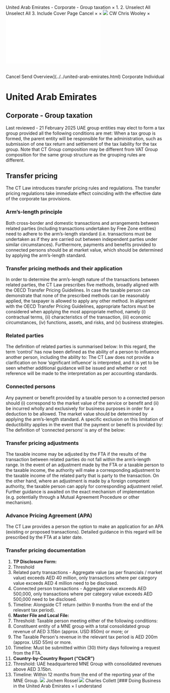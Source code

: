 United Arab Emirates - Corporate - Group taxation
×
1.
2.
Unselect All
Unselect All
3.
Include Cover Page
Cancel
×
×
![](../../-/media/world-wide-tax-summaries/attachments/global---chris-wooley.ashx%3Frev=ac5e5f3223b34096b1afc2a6009c7320&revision=ac5e5f32-23b3-4096-b1af-c2a6009c7320&hash=859B7ADC84DC2CBEC9760E9E6EE7DE6D0A8BFCDF)
CW
Chris Wooley
×
![](group-taxation.html)
######
Cancel
Send
Overview](../../united-arab-emirates.html)
Corporate
Individual
# United Arab Emirates
## Corporate - Group taxation
Last reviewed - 21 February 2025
UAE group entities may elect to form a tax group provided all the following conditions are met:
When a tax group is formed, the parent entity will be responsible for the administration, such as submission of one tax return and settlement of the tax liability for the tax group.
Note that CT Group composition may be different from VAT Group composition for the same group structure as the grouping rules are different.
## Transfer pricing
The CT Law introduces transfer pricing rules and regulations. The transfer pricing regulations take immediate effect coinciding with the effective date of the corporate tax provisions.
### Arm’s-length principle
Both cross-border and domestic transactions and arrangements between related parties (including transactions undertaken by Free Zone entities) need to adhere to the arm’s-length standard (i.e. transactions must be undertaken as if they are carried out between independent parties under similar circumstances).
Furthermore, payments and benefits provided to connected persons should be at market value, which should be determined by applying the arm’s-length standard.
### Transfer pricing methods and their application
In order to determine the arm’s-length nature of the transactions between related parties, the CT Law prescribes five methods, broadly aligned with the OECD Transfer Pricing Guidelines. In case the taxable person can demonstrate that none of the prescribed methods can be reasonably applied, the taxpayer is allowed to apply any other method. In alignment with the OECD Transfer Pricing Guidelines, appropriate factors must be considered when applying the most appropriate method, namely (i) contractual terms, (ii) characteristics of the transaction, (iii) economic circumstances, (iv) functions, assets, and risks, and (v) business strategies.
### Related parties
The definition of related parties is summarised below:
In this regard, the term ‘control’ has now been defined as the ability of a person to influence another person, including the ability to:
The CT Law does not provide a clarification on how ’significant influence‘ is interpreted, and it is yet to be seen whether additional guidance will be issued and whether or not reference will be made to the interpretation as per accounting standards.
### Connected persons
Any payment or benefit provided by a taxable person to a connected person should (i) correspond to the market value of the service or benefit and (ii) be incurred wholly and exclusively for business purposes in order for a deduction to be allowed. The market value should be determined by applying the arm’s-length standard. A specific exclusion on this limitation of deductibility applies in the event that the payment or benefit is provided by:
The definition of ’connected persons‘ is any of the below:
### Transfer pricing adjustments
The taxable income may be adjusted by the FTA if the results of the transaction between related parties do not fall within the arm’s-length range.
In the event of an adjustment made by the FTA or a taxable person to the taxable income, the authority will make a corresponding adjustment to the taxable income of the related party that is party to the transaction. On the other hand, where an adjustment is made by a foreign competent authority, the taxable person can apply for corresponding adjustment relief. Further guidance is awaited on the exact mechanism of implementation (e.g. potentially through a Mutual Agreement Procedure or other mechanism).
### Advance Pricing Agreement (APA)
The CT Law provides a person the option to make an application for an APA (existing or proposed transactions). Detailed guidance in this regard will be prescribed by the FTA at a later date.
### Transfer pricing documentation
1. **TP Disclosure Form:**
1. Threshold
1. Related party transactions - Aggregate value (as per financials / market value) exceeds AED 40 million, only transactions where per category value exceeds AED 4 million need to be disclosed.
2. Connected person transactions - Aggregate value exceeds AED 500,000, only transactions where per category value exceeds AED 500,000 need to be disclosed.
2. Timeline: Alongside CT return (within 9 months from the end of the relevant tax period).
2. **Master File and Local File:**
1. Threshold: Taxable person meeting either of the following conditions:
1. Constituent entity of a MNE group with a total consolidated group revenue of AED 3.15bn (approx. USD 850m) or more; or
2. The Taxable Person's revenue in the relevant tax period is AED 200m (approx. USD 55m) or more.
2. Timeline: Must be submitted within (30) thirty days following a request from the FTA.
3. **Country-by-Country Report (“CbCR”)**
1. Threshold: UAE headquartered MNE Group with consolidated revenues above AED 3.15bn.
2. Timeline: Within 12 months from the end of the reporting year of the MNE Group.
![](../../-/media/world-wide-tax-summaries/attachments/uae---jochem_rossel.ashx%3Frev=f128c625a29b4b58911e8af5d94c89c8&revision=f128c625-a29b-4b58-911e-8af5d94c89c8&hash=BE2C1AE6928A1142909DAC2AAA302BB3661E4BBD)
Jochem Rossel
![](../../-/media/world-wide-tax-summaries/unitedarabemiratescharles-collettct-team-photosjpg20250211080938745.ashx%3Frev=3996917b0a434adf8f8f119facba1a70&revision=3996917b-0a43-4adf-8f8f-119facba1a70&hash=871D858DF52795A6030E58E02D089862922DF7C5)
Charles Collett
[### Doing Business in the United Arab Emirates
×
I understand